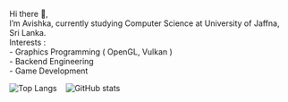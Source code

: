Hi there 👋,<br>
 I’m Avishka, currently studying Computer Science at University of Jaffna, Sri Lanka.<br>
 Interests : <br>
          - Graphics Programming ( OpenGL, Vulkan )<br> 
          - Backend Engineering<br> 
          - Game Development<br>

![Top Langs](https://github-readme-stats.vercel.app/api/top-langs/?username=AvishkaWeebadde&theme=tokyonight)&nbsp;&nbsp;&nbsp;
![GitHub stats](https://github-readme-stats.vercel.app/api?username=AvishkaWeebadde&show_icons=true&theme=tokyonight)
<!--
**AvishkaWeebadde/AvishkaWeebadde** is a ✨ _special_ ✨ repository because its `README.md` (this file) appears on your GitHub profile.

Here are some ideas to get you started:

- 🔭 I’m currently working on ...
- 🌱 I’m currently learning ...
- 👯 I’m looking to collaborate on ...
- 🤔 I’m looking for help with ...
- 💬 Ask me about ...
- 📫 How to reach me: ...
- 😄 Pronouns: ...
- ⚡ Fun fact: ...
-->



